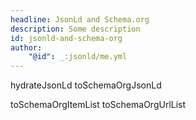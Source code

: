 ```yaml
---
headline: JsonLd and Schema.org
description: Some description
id: jsonld-and-schema-org
author:
    "@id": _:jsonld/me.yml
---
```


hydrateJsonLd
toSchemaOrgJsonLd

toSchemaOrgItemList
toSchemaOrgUrlList
